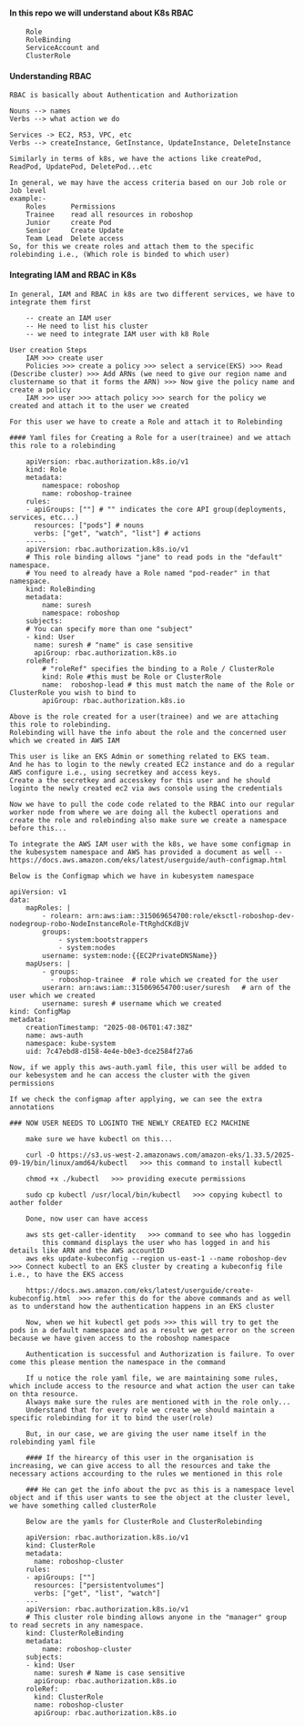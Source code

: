 #### In this repo we will understand about K8s RBAC
        Role
        RoleBinding
        ServiceAccount and 
        ClusterRole

#### Understanding RBAC

    RBAC is basically about Authentication and Authorization

    Nouns --> names
    Verbs --> what action we do

    Services -> EC2, R53, VPC, etc
    Verbs --> createInstance, GetInstance, UpdateInstance, DeleteInstance

    Similarly in terms of k8s, we have the actions like createPod, ReadPod, UpdatePod, DeletePod...etc

    In general, we may have the access criteria based on our Job role or Job level
    example:-
        Roles	   Permissions
        Trainee	   read all resources in roboshop
        Junior	   create Pod
        Senior	   Create Update
        Team Lead  Delete access
    So, for this we create roles and attach them to the specific rolebinding i.e., (Which role is binded to which user)

#### Integrating IAM and RBAC in K8s

    In general, IAM and RBAC in k8s are two different services, we have to integrate them first

        -- create an IAM user
        -- He need to list his cluster
        -- we need to integrate IAM user with k8 Role

    User creation Steps
        IAM >>> create user
        Policies >>> create a policy >>> select a service(EKS) >>> Read (Describe cluster) >>> Add ARNs (we need to give our region name and clustername so that it forms the ARN) >>> Now give the policy name and create a policy
        IAM >>> user >>> attach policy >>> search for the policy we created and attach it to the user we created
    
    For this user we have to create a Role and attach it to Rolebinding

    #### Yaml files for Creating a Role for a user(trainee) and we attach this role to a rolebinding

        apiVersion: rbac.authorization.k8s.io/v1
        kind: Role
        metadata:
            namespace: roboshop
            name: roboshop-trainee
        rules:
        - apiGroups: [""] # "" indicates the core API group(deployments, services, etc...)
          resources: ["pods"] # nouns
          verbs: ["get", "watch", "list"] # actions
        -----
        apiVersion: rbac.authorization.k8s.io/v1
        # This role binding allows "jane" to read pods in the "default" namespace.
        # You need to already have a Role named "pod-reader" in that namespace.
        kind: RoleBinding
        metadata:
            name: suresh
            namespace: roboshop
        subjects:
        # You can specify more than one "subject"
        - kind: User
          name: suresh # "name" is case sensitive
          apiGroup: rbac.authorization.k8s.io
        roleRef:
            # "roleRef" specifies the binding to a Role / ClusterRole
            kind: Role #this must be Role or ClusterRole
            name:  roboshop-lead # this must match the name of the Role or ClusterRole you wish to bind to
            apiGroup: rbac.authorization.k8s.io

    Above is the role created for a user(trainee) and we are attaching this role to rolebinding.
    Rolebinding will have the info about the role and the concerned user which we created in AWS IAM

    This user is like an EKS Admin or something related to EKS team.
    And he has to login to the newly created EC2 instance and do a regular AWS configure i.e., using secretkey and access keys.
    Create a the secretkey and accesskey for this user and he should loginto the newly created ec2 via aws console using the credentials

    Now we have to pull the code code related to the RBAC into our regular worker node from where we are doing all the kubectl operations and create the role and rolebinding also make sure we create a namespace before this...

    To integrate the AWS IAM user with the k8s, we have some configmap in the kubesystem namespace and AWS has provided a document as well -- https://docs.aws.amazon.com/eks/latest/userguide/auth-configmap.html

    Below is the Configmap which we have in kubesystem namespace 

    apiVersion: v1
    data:
        mapRoles: |
            - rolearn: arn:aws:iam::315069654700:role/eksctl-roboshop-dev-nodegroup-robo-NodeInstanceRole-TtRghdCKdBjV
            groups:
                - system:bootstrappers
                - system:nodes
            username: system:node:{{EC2PrivateDNSName}}
        mapUsers: |
            - groups:
              - roboshop-trainee  # role which we created for the user
            userarn: arn:aws:iam::315069654700:user/suresh   # arn of the user which we created
            username: suresh # username which we created
    kind: ConfigMap
    metadata:
        creationTimestamp: "2025-08-06T01:47:38Z"
        name: aws-auth
        namespace: kube-system
        uid: 7c47ebd8-d158-4e4e-b0e3-dce2584f27a6

    Now, if we apply this aws-auth.yaml file, this user will be added to our kebesystem and he can access the cluster with the given permissions

    If we check the configmap after applying, we can see the extra annotations

    ### NOW USER NEEDS TO LOGINTO THE NEWLY CREATED EC2 MACHINE

        make sure we have kubectl on this...

        curl -O https://s3.us-west-2.amazonaws.com/amazon-eks/1.33.5/2025-09-19/bin/linux/amd64/kubectl   >>> this command to install kubectl

        chmod +x ./kubectl   >>> providing execute permissions

        sudo cp kubectl /usr/local/bin/kubectl   >>> copying kubectl to aother folder

        Done, now user can have access

        aws sts get-caller-identity   >>> command to see who has loggedin
            this command displays the user who has logged in and his details like ARN and the AWS accountID
        aws eks update-kubeconfig --region us-east-1 --name roboshop-dev  >>> Connect kubectl to an EKS cluster by creating a kubeconfig file i.e., to have the EKS access

        https://docs.aws.amazon.com/eks/latest/userguide/create-kubeconfig.html  >>> refer this do for the above commands and as well as to understand how the authentication happens in an EKS cluster 

        Now, when we hit kubectl get pods >>> this will try to get the pods in a default namespace and as a result we get error on the screen because we have given access to the roboshop namespace

        Authentication is successful and Authorization is failure. To over come this please mention the namespace in the command

        If u notice the role yaml file, we are maintaining some rules, which include access to the resource and what action the user can take on thta resource.
        Always make sure the rules are mentioned with in the role only...
        Understand that for every role we create we should maintain a specific rolebinding for it to bind the user(role)

        But, in our case, we are giving the user name itself in the rolebinding yaml file

        #### If the hirearcy of this user in the organisation is increasing, we can give access to all the resources and take the necessary actions accourding to the rules we mentioned in this role

        ### He can get the info about the pvc as this is a namespace level object and if this user wants to see the object at the cluster level, we have something called clusterRole

        Below are the yamls for ClusterRole and ClusterRolebinding

        apiVersion: rbac.authorization.k8s.io/v1
        kind: ClusterRole
        metadata:
          name: roboshop-cluster
        rules:
        - apiGroups: [""]
          resources: ["persistentvolumes"]
          verbs: ["get", "list", "watch"]
        ---
        apiVersion: rbac.authorization.k8s.io/v1
        # This cluster role binding allows anyone in the "manager" group to read secrets in any namespace.
        kind: ClusterRoleBinding
        metadata:
            name: roboshop-cluster
        subjects:
        - kind: User
          name: suresh # Name is case sensitive
          apiGroup: rbac.authorization.k8s.io
        roleRef:
          kind: ClusterRole
          name: roboshop-cluster
          apiGroup: rbac.authorization.k8s.io




